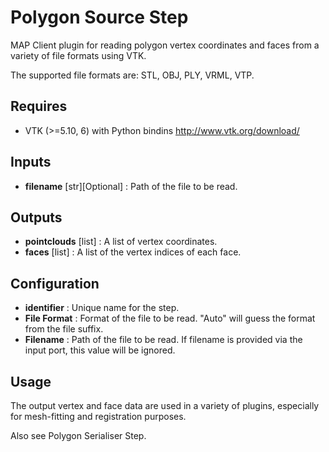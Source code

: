 Polygon Source Step
=======================
MAP Client plugin for reading polygon vertex coordinates and faces from a variety of file formats using VTK.

The supported file formats are: STL, OBJ, PLY, VRML, VTP.

Requires
--------
- VTK (>=5.10, 6) with Python bindins http://www.vtk.org/download/

Inputs
------
- **filename** [str][Optional] : Path of the file to be read.

Outputs
-------
- **pointclouds** [list] : A list of vertex coordinates.
- **faces** [list] : A list of the vertex indices of each face.

Configuration
-------------
- **identifier** : Unique name for the step.
- **File Format** : Format of the file to be read. "Auto" will guess the format from the file suffix.
- **Filename** : Path of the file to be read. If filename is provided via the input port, this value will be ignored.

Usage
-----
The output vertex and face data are used in a variety of plugins, especially for
mesh-fitting and registration purposes.

Also see Polygon Serialiser Step.